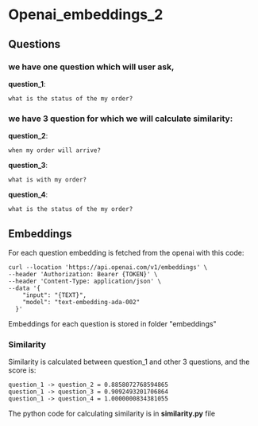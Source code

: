 # Openai_embeddings_2

## Questions

### we have one question which will user ask, 

**question_1**:

```
what is the status of the my order?
```

### we have 3 question for which we will calculate similarity:

**question_2**:

```
when my order will arrive?
```

**question_3**:

```
what is with my order?
```

**question_4**:

```
what is the status of the my order?
```

## Embeddings

For each question embedding is fetched from the openai with this code:

```
curl --location 'https://api.openai.com/v1/embeddings' \
--header 'Authorization: Bearer {TOKEN}' \
--header 'Content-Type: application/json' \
--data '{
    "input": "{TEXT}",
    "model": "text-embedding-ada-002"
  }'
```

Embeddings for each question is stored in folder "embeddings"

### Similarity

Similarity is calculated between question_1 and other 3 questions, and the score is:

```
question_1 -> question_2 = 0.8858072768594865
question_1 -> question_3 = 0.9092493201706864
question_1 -> question_4 = 1.0000000834381055
```

The python code for calculating similarity is in **similarity.py** file

